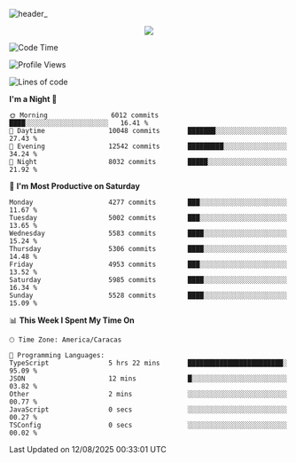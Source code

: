 ![header_](https://github.com/user-attachments/assets/4010d822-ccdc-4198-b608-18c773338d18)


<p align="center">
  <a href="http://www.github.com/thevacs">
    <img src="https://github-readme-streak-stats.herokuapp.com/?user=thevacs&stroke=ffffff&background=1c1917&ring=0891b2&fire=0891b2&currStreakNum=ffffff&currStreakLabel=0891b2&sideNums=ffffff&sideLabels=ffffff&dates=ffffff&hide_border=true" />
  </a>
</p>

<!--START_SECTION:waka-->
![Code Time](http://img.shields.io/badge/Code%20Time-3%2C620%20hrs%2017%20mins-blue)

![Profile Views](http://img.shields.io/badge/Profile%20Views-0-blue)

![Lines of code](https://img.shields.io/badge/From%20Hello%20World%20I%27ve%20Written-6.8%20million%20lines%20of%20code-blue)

**I'm a Night 🦉** 

```text
🌞 Morning                6012 commits        ████░░░░░░░░░░░░░░░░░░░░░   16.41 % 
🌆 Daytime                10048 commits       ███████░░░░░░░░░░░░░░░░░░   27.43 % 
🌃 Evening                12542 commits       █████████░░░░░░░░░░░░░░░░   34.24 % 
🌙 Night                  8032 commits        █████░░░░░░░░░░░░░░░░░░░░   21.92 % 
```
📅 **I'm Most Productive on Saturday** 

```text
Monday                   4277 commits        ███░░░░░░░░░░░░░░░░░░░░░░   11.67 % 
Tuesday                  5002 commits        ███░░░░░░░░░░░░░░░░░░░░░░   13.65 % 
Wednesday                5583 commits        ████░░░░░░░░░░░░░░░░░░░░░   15.24 % 
Thursday                 5306 commits        ████░░░░░░░░░░░░░░░░░░░░░   14.48 % 
Friday                   4953 commits        ███░░░░░░░░░░░░░░░░░░░░░░   13.52 % 
Saturday                 5985 commits        ████░░░░░░░░░░░░░░░░░░░░░   16.34 % 
Sunday                   5528 commits        ████░░░░░░░░░░░░░░░░░░░░░   15.09 % 
```


📊 **This Week I Spent My Time On** 

```text
🕑︎ Time Zone: America/Caracas

💬 Programming Languages: 
TypeScript               5 hrs 22 mins       ████████████████████████░   95.09 % 
JSON                     12 mins             █░░░░░░░░░░░░░░░░░░░░░░░░   03.82 % 
Other                    2 mins              ░░░░░░░░░░░░░░░░░░░░░░░░░   00.77 % 
JavaScript               0 secs              ░░░░░░░░░░░░░░░░░░░░░░░░░   00.27 % 
TSConfig                 0 secs              ░░░░░░░░░░░░░░░░░░░░░░░░░   00.02 % 
```


 Last Updated on 12/08/2025 00:33:01 UTC
<!--END_SECTION:waka-->
